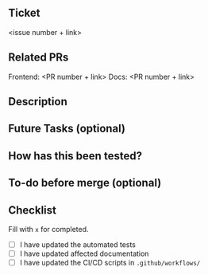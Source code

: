 ## Ticket

\<issue number + link>

## Related PRs

Frontend: \<PR number + link>
Docs: \<PR number + link>

## Description

## Future Tasks (optional)

## How has this been tested?

## To-do before merge (optional)

## Checklist

Fill with `x` for completed.

- [ ] I have updated the automated tests
- [ ] I have updated affected documentation
- [ ] I have updated the CI/CD scripts in `.github/workflows/`
